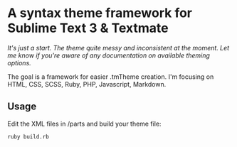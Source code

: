 # A syntax theme framework for Sublime Text 3 & Textmate

*It's just a start. The theme quite messy and inconsistent at the moment. Let me know if you're aware of any documentation on available theming options.*

The goal is a framework for easier .tmTheme creation.
I'm focusing on HTML, CSS, SCSS, Ruby, PHP, Javascript, Markdown. 

## Usage

Edit the XML files in /parts and build your theme file:

	ruby build.rb
